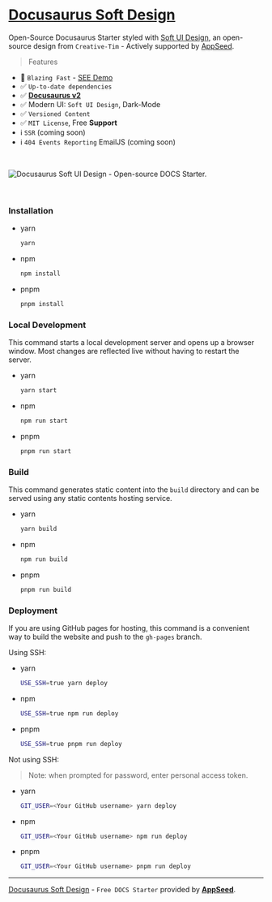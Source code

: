 # [Docusaurus Soft Design](https://github.com/app-generator/docusaurus-soft-design)

Open-Source Docusaurus Starter styled with [Soft UI Design](https://bit.ly/soft-design-system), an open-source design from `Creative-Tim` - Actively supported by [AppSeed](https://appseed.us/).

> Features

- 🚀 `Blazing Fast` - [SEE Demo](https://docusaurus-soft-design.onrender.com/)
- ✅ `Up-to-date dependencies` 
- ✅ **[Docusaurus v2](https://docusaurus.io/)**
- ✅ Modern UI: `Soft UI Design`, Dark-Mode
- ✅ `Versioned Content`
- ✅ `MIT License`, Free **Support**  
- ℹ️ `SSR` (coming soon)
- ℹ️ `404 Events Reporting` EmailJS (coming soon)

<br />

![Docusaurus Soft UI Design - Open-source DOCS Starter.](https://user-images.githubusercontent.com/51070104/221350480-512c0088-84dd-49ac-a277-c09d0449054a.jpg)

<br />

### Installation

-   yarn
    ```sh
    yarn
    ```
-   npm
    ```sh
    npm install
    ```
-   pnpm
    ```sh
    pnpm install
    ```

### Local Development

This command starts a local development server and opens up a browser window. Most changes are reflected live without having to restart the server.

-   yarn
    ```sh
    yarn start
    ```
-   npm
    ```sh
    npm run start
    ```
-   pnpm
    ```sh
    pnpm run start
    ```

### Build

This command generates static content into the `build` directory and can be served using any static contents hosting service.

-   yarn
    ```sh
    yarn build
    ```
-   npm
    ```sh
    npm run build
    ```
-   pnpm
    ```sh
    pnpm run build
    ```

### Deployment

If you are using GitHub pages for hosting, this command is a convenient way to build the website and push to the `gh-pages` branch.

Using SSH:

-   yarn
    ```sh
    USE_SSH=true yarn deploy
    ```
-   npm
    ```sh
    USE_SSH=true npm run deploy
    ```
-   pnpm
    ```sh
    USE_SSH=true pnpm run deploy
    ```

Not using SSH:
> Note: when prompted for password, enter personal access token.
-   yarn
    ```sh
    GIT_USER=<Your GitHub username> yarn deploy
    ```
-   npm
    ```sh
    GIT_USER=<Your GitHub username> npm run deploy
    ```
-   pnpm
    ```sh
    GIT_USER=<Your GitHub username> pnpm run deploy
    ```
    
--- 
[Docusaurus Soft Design](https://github.com/app-generator/docusaurus-soft-design) - `Free DOCS Starter` provided by **[AppSeed](https://appseed.us/)**.
